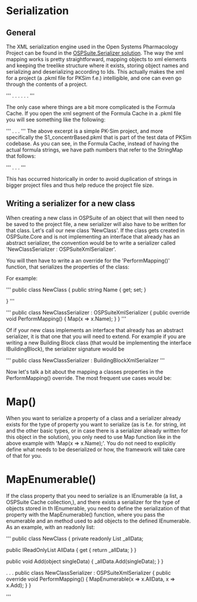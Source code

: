 # Serialization

## General

The XML serialization engine used in the Open Systems Pharmacology Project can be found in the [OSPSuite.Serializer solution](https://github.com/Open-Systems-Pharmacology/OSPSuite.Serializer). The way the xml mapping works is pretty straightforward, mapping objects to xml elements and keeping the treelike structure where it exists, storing object names and serializing and deserializing according to Ids. This actually makes the xml for a project (a .pkml file for PKSim f.e.) intelligible, and one can even go through the contents of a project. 

'''
  <Simulation id="XMVCOCRQwky6ttpq36MONA" name="Simple">
    <BuildConfiguration>
      <Molecules id="dJRCM06S7UG-ZbT3H6GNAQ" name="Simple" bbVersion="0">
        <Builders>
          <MoleculeBuilder id="jrKhlw58IkeRn6kWO6UYFA" name="C1" icon="Drug" mode="Logical" containerType="Other" isFloating="1" quantityType="Drug" isXenobiotic="1" defaultStartFormula="jjQg_fgKKkOJLrMEuyOC5g">
            <Children>
              <Parameter id="QR9mTPJCvU69y38G4q-big" name="pKa_pH_WS_sol_K7" description="Supporting parameter for calculation of pKa- and pH- dependent solubilty scale factor at refPH" persistable="0" isFixedValue="0" dim="Dimensionless" quantityType="Parameter" formula="CompoundAcidBase_PKSim.PARAM_pKa_pH_WS_sol_K7" buildMode="Property" visible="0" canBeVaried="0" />
              <Parameter id="UliE_UU0c0uWAKtlM8vFqg" name="pKa_pH_WS_sol_F3" description="Supporting parameter for calculation of pKa- and pH- dependent solubilty scale factor at refPH" persistable="0" isFixedValue="0" dim="Dimensionless" quantityType="Parameter" formula="CompoundAcidBase_PKSim.PARAM_pKa_pH_WS_sol_F3" buildMode="Property" visible="0" canBeVaried="0" />
              .
              .
              .
              </Children>
            <UsedCalculationMethods>
              <UsedCalculationMethod category="DistributionCellular" calculationMethod="Cellular partition coefficient method - PK-Sim Standard" />
              .
              .
              .
            </UsedCalculationMethods>
          </MoleculeBuilder>
'''


The only case where things are a bit more complicated is the Formula Cache. If you open the xml segment of the Formula Cache in a .pkml file you will see something like the following:

'''
 <FormulaCache>
          <Formulas>
            <Formula id="nyGiXWaSW0OYhQJ__lyZhg" name="Concentration_formula" dim="Concentration (molar)" formula="M/V">
              <Paths>
                <Path path="0" as="1" dim="2" />
                <Path path="3" as="4" dim="5" />
              </Paths>
            </Formula>
            <Formula id="Jv7-T-BLjEKUKypb2n2YIA" name="PLnL_zu_MFormula" dim="Concentration (molar)" formula="1e15/6.02214179e23" />
            <Formula id="lU8mEpGab0-unqhumPvr6g" name="PLFormula" dim="Concentration (molar)" formula="dilutionFactor*S_PL*PLnL_zu_M">
              <Paths>
                <Path path="6" as="7" />
                <Path path="8" as="9" />
                <Path path="10" as="11" />
              </Paths>
            </Formula>
            .
            .
            .
         </Formulas>
'''
The above excerpt is a simple PK-Sim project, and more specifically the S1_concentrBased.pkml that is part of the test data of PKSim codebase.
As you can see, in the Formula Cache, instead of having the actual formula strings, we have path numbers that refer to the StringMap that follows:

'''
 <StringMap>
            <Map s=".." id="0" />
            <Map s="M" id="1" />
            <Map s="Amount" id="2" />
            <Map s="..|..|Volume" id="3" />
            <Map s="V" id="4" />
            <Map s="Volume" id="5" />
            <Map s="..|PL|dilutionFactor" id="6" />
            <Map s="dilutionFactor" id="7" />
            <Map s="..|PL|S_PL" id="8" />
            <Map s="S_PL" id="9" />
            .
            .
            .
 </StringMap>
'''

This has occurred historically in order to avoid duplication of strings in bigger project files and thus help reduce the project file size. 


## Writing a serializer for a new class

When creating a new class in OSPSuite of an object that will then need to be saved to the project file, a new serializer will also have to be written for that class. Let's call our new class 'NewClass'. If the class gets created in OSPSuite.Core and is not implementing an interface that already has an abstract serializer, the convention would be to write a serializer called 'NewClassSerializer : OSPSuiteXmlSerializer<NewClass>'. 

You will then have to write a an override for the 'PerformMapping()' function, that serializes the properties of the class:

For example:

'''
public class NewClass
{
   public string Name { get; set; }

}
'''

'''
public class NewClassSerializer : OSPSuiteXmlSerializer<NewClass>
{
   public override void PerformMapping()
   {
      Map(x => x.Name);
   }
}
'''

Of if your new class implements an interface that already has an abstract serializer, it is that one that you will need to extend. For example if you are writing a new Building Block class (that would be implementing the interface IBuildingBlock), the serializer signature would be  

'''
public class NewClassSerializer : BuildingBlockXmlSerializer<NewClass>
'''


Now let's talk a bit about the mapping a classes properties in the PerformMapping() override. The most frequent use cases would be:

# Map()

When you want to serialize a property of a class and a serializer already exists for the type of property you want to serialize (as is f.e. for string, int and the other basic types, or in case there is a serializer already written for this object in the solution), you only need to use Map function like in the above example with 'Map(x => x.Name);'. You  do not need to explicitly define what needs to be deserialized or how, the framework will take care of that for you. 

# MapEnumerable()

If the class property that you need to serialize is an IEnumerable (a list, a OSPSuite Cache collection,), and there exists a serializer for the type of objects stored in th IEnumerable, you need to define the serialization of that property with the MapEnumerable() function, where you pass the enumerable and an method used to add objects to the defined IEnumerable. As an example, with an readonly list:

'''
public class NewClass
{
   private readonly List<object> _allData;

   public IReadOnlyList<object> AllData
   {
      get { return _allData; }
   }

   public void Add(object singleData)
   {
      _allData.Add(singleData);
   }
}

.
.
.
public class NewClassSerializer : OSPSuiteXmlSerializer<NewClass>
{
   public override void PerformMapping()
   {
      MapEnumerable(x => x.AllData, x => x.Add);
   }
}

'''

